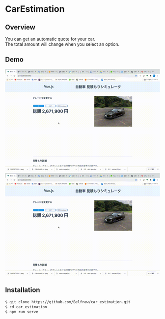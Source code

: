 # CarEstimation  

## Overview  
You can get an automatic quote for your car.  
The total amount will change when you select an option.  

## Demo  
![サンプル](car.gif)
![サンプル2](car.gif)
## Installation  
```
$ git clone https://github.com/Belfraw/car_estimation.git
$ cd car_estimation
$ npm run serve
```

